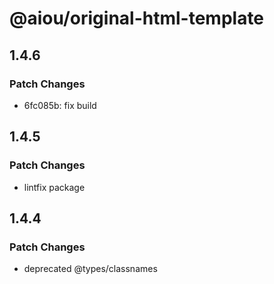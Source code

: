 # @aiou/original-html-template

## 1.4.6

### Patch Changes

- 6fc085b: fix build

## 1.4.5

### Patch Changes

- lintfix package

## 1.4.4

### Patch Changes

- deprecated @types/classnames
